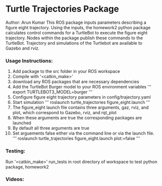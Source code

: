 # Turtle Trajectories Package
Author: Arun Kumar
This ROS package inputs parameters describing a figure eight trajectory. Using the inputs, the homework2 python package calculates control commands for a TurtleBot to execute the figure eight trajectory. Nodes within the package publish these commands to the TurtleBot. Trajectory and simulations of the Turtlebot are available to Gazebo and rviz.

### Usage Instructions:
1. Add package to the src folder in your ROS workspace
1. Compile with '<catkin_make>'
 1. download any ROS packages that are necessary dependencies
1. Add the TurtleBot Burger model to your ROS environment variables
'''
export TURTLEBOT3_MODEL=burger
'''
1. Configure figure eight trajectory parameters in config/trajectory.yaml
1. Start simulation
'''
roslaunch turtle_trajectories figure_eight.launch
'''
 1. The figure_eight launch file contains three arguments, gaz, rviz, and plot, which correspond to Gazebo, rviz, and rqt_plot
 1. When these arguments are true the corresponding packages are launched
 1. By default all three arguments are true
 1. Set arguements false either via the command line or via the launch file.
'''
roslaunch turtle_trajectories figure_eight.launch plot:=false
'''

### Testing:
Run '<catkin_make>' run_tests in root directory of workspace to test python package, homework2

### Videos: